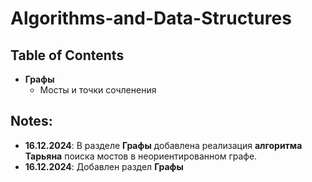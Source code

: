# Algorithms-and-Data-Structures
## Table of Contents
- **Графы**
   * Мосты и точки сочленения
## Notes:
- **16.12.2024**: В разделе **Графы** добавлена реализация **алгоритма Тарьяна** поиска мостов в неориентированном графе.
- **16.12.2024**: Добавлен раздел **Графы**

